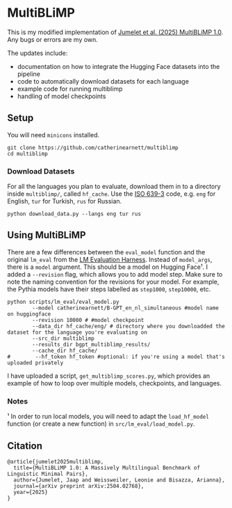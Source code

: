 # MultiBLiMP

This is my modified implementation of [Jumelet et al. (2025) MultiBLiMP 1.0](https://arxiv.org/abs/2504.02768). Any bugs or errors are my own. 

The updates include:
* documentation on how to integrate the Hugging Face datasets into the pipeline
* code to automatically download datasets for each language
* example code for running multiblimp
* handling of model checkpoints

## Setup

You will need `minicons` installed. 

```
git clone https://github.com/catherinearnett/multiblimp
cd multiblimp
```

### Download Datasets

For all the languages you plan to evaluate, download them in to a directory inside `multiblimp/`, called `hf_cache`. Use the [ISO 639-3](https://en.wikipedia.org/wiki/ISO_639-3) code, e.g. `eng` for English, `tur` for Turkish, `rus` for Russian.

```
python download_data.py --langs eng tur rus
```

## Using MultiBLiMP

There are a few differences between the `eval_model` function and the original `lm_eval` from the [LM Evaluation Harness](https://github.com/EleutherAI/lm-evaluation-harness). Instead of `model_args`, there is a `model` argument. This should be a model on Hugging Face¹. I added a `--revision` flag, which allows you to add model step. Make sure to note the naming convention for the revisions for your model. For example, the Pythia models have their steps labelled as `step1000`, `step10000`, etc.


```
python scripts/lm_eval/eval_model.py 
        --model catherinearnett/B-GPT_en_nl_simultaneous #model name on huggingface
        --revision 10000 # #model checkpoint
        --data_dir hf_cache/eng/ # directory where you downloadded the dataset for the language you're evaluating on
        --src_dir multiblimp 
        --results_dir bgpt_multiblimp_results/ 
        --cache_dir hf_cache/ 
#        --hf_token hf_token #optional: if you're using a model that's uploaded privately
```

I have uploaded a script, `get_multiblimp_scores.py`, which provides an example of how to loop over multiple models, checkpoints, and languages. 

### Notes

¹ In order to run local models, you will need to adapt the `load_hf_model` function (or create a new function) in `src/lm_eval/load_model.py`.

## Citation

```
@article{jumelet2025multiblimp,
  title={MultiBLiMP 1.0: A Massively Multilingual Benchmark of Linguistic Minimal Pairs},
  author={Jumelet, Jaap and Weissweiler, Leonie and Bisazza, Arianna},
  journal={arXiv preprint arXiv:2504.02768},
  year={2025}
}
```
